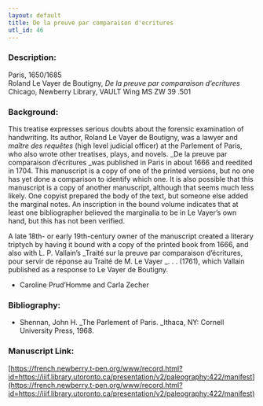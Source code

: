 ```yaml
---
layout: default
title: De la preuve par comparaison d'ecritures
utl_id: 46
---
```


### Description:

Paris, 1650/1685<br>
Roland Le Vayer de Boutigny, _De la preuve par comparaison d’ecritures_<br>
Chicago, Newberry Library, VAULT Wing MS ZW 39 .501

### Background:

This treatise expresses serious doubts about the forensic examination of handwriting. Its author, Roland Le Vayer de Boutigny, was a lawyer and _maître des requêtes_ (high level judicial officer) at the Parlement of Paris, who also wrote other treatises, plays, and novels. _De la preuve par comparaison d’écritures _was published in Paris in about 1666 and reedited in 1704. This manuscript is a copy of one of the printed versions, but no one has yet done a comparison to identify which one. It is also possible that this manuscript is a copy of another manuscript, although that seems much less likely. One copyist prepared the body of the text, but someone else added the marginal notes. An inscription in the bound volume indicates that at least one bibliographer believed the marginalia to be in Le Vayer’s own hand, but this has not been verified.

A late 18th- or early 19th-century owner of the manuscript created a literary triptych by having it bound with a copy of the printed book from 1666, and also with L. P. Vallain’s _Traité sur la preuve par comparaison d’écritures, pour servir de réponse au Traité de M. Le Vayer _. . . (1761), which Vallain published as a response to Le Vayer de Boutigny.

- Caroline Prud’Homme and Carla Zecher

### Bibliography:

- Shennan, John H. _The Parlement of Paris. _Ithaca, NY: Cornell University Press, 1968.

### Manuscript Link:

[https://french.newberry.t-pen.org/www/record.html?id=https://iiif.library.utoronto.ca/presentation/v2/paleography:422/manifest](https://french.newberry.t-pen.org/www/record.html?id=https://iiif.library.utoronto.ca/presentation/v2/paleography:422/manifest)
